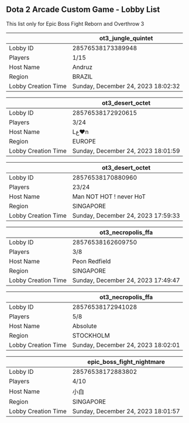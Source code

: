 ## Dota 2 Arcade Custom Game - Lobby List

This list only for Epic Boss Fight Reborn and Overthrow 3

|  | ot3_jungle_quintet |
| ------ | ------ |
| Lobby ID | 28576538173389948 |
| Players | 1/15 |
| Host Name | Andruz |
| Region | BRAZIL |
| Lobby Creation Time | Sunday, December 24, 2023 18:02:32 |


|  | ot3_desert_octet |
| ------ | ------ |
| Lobby ID | 28576538172920615 |
| Players | 3/24 |
| Host Name | Lﻉ♥n |
| Region | EUROPE |
| Lobby Creation Time | Sunday, December 24, 2023 18:01:59 |


|  | ot3_desert_octet |
| ------ | ------ |
| Lobby ID | 28576538170880960 |
| Players | 23/24 |
| Host Name | Man NOT HOT ! never HoT |
| Region | SINGAPORE |
| Lobby Creation Time | Sunday, December 24, 2023 17:59:33 |


|  | ot3_necropolis_ffa |
| ------ | ------ |
| Lobby ID | 28576538162609750 |
| Players | 3/8 |
| Host Name | Peon Redfield |
| Region | SINGAPORE |
| Lobby Creation Time | Sunday, December 24, 2023 17:49:47 |


|  | ot3_necropolis_ffa |
| ------ | ------ |
| Lobby ID | 28576538172941028 |
| Players | 5/8 |
| Host Name | Absolute |
| Region | STOCKHOLM |
| Lobby Creation Time | Sunday, December 24, 2023 18:02:01 |


|  | epic_boss_fight_nightmare |
| ------ | ------ |
| Lobby ID | 28576538172883802 |
| Players | 4/10 |
| Host Name | 小白 |
| Region | SINGAPORE |
| Lobby Creation Time | Sunday, December 24, 2023 18:01:57 |



